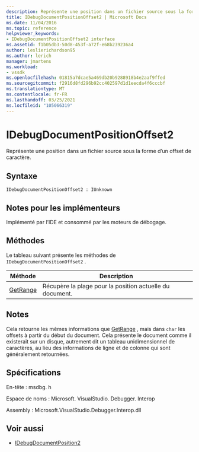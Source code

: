 ```yaml
---
description: Représente une position dans un fichier source sous la forme d’un offset de caractère.
title: IDebugDocumentPositionOffset2 | Microsoft Docs
ms.date: 11/04/2016
ms.topic: reference
helpviewer_keywords:
- IDebugDocumentPositionOffset2 interface
ms.assetid: f1b05db3-50d8-453f-a72f-e68b239236a4
author: leslierichardson95
ms.author: lerich
manager: jmartens
ms.workload:
- vssdk
ms.openlocfilehash: 01815a7dcae5a469db20b9288918b4e2aaf9ffed
ms.sourcegitcommit: f2916d8fd296b92cc402597d1d1eecda4f6cccbf
ms.translationtype: MT
ms.contentlocale: fr-FR
ms.lasthandoff: 03/25/2021
ms.locfileid: "105066319"
---
```

# <a name="idebugdocumentpositionoffset2"></a>IDebugDocumentPositionOffset2
Représente une position dans un fichier source sous la forme d’un offset de caractère.

## <a name="syntax"></a>Syntaxe

```
IDebugDocumentPositionOffset2 : IUnknown
```

## <a name="notes-for-implementers"></a>Notes pour les implémenteurs
 Implémenté par l’IDE et consommé par les moteurs de débogage.

## <a name="methods"></a>Méthodes
 Le tableau suivant présente les méthodes de `IDebugDocumentPositionOffset2` .

|Méthode|Description|
|------------|-----------------|
|[GetRange](../../../extensibility/debugger/reference/idebugdocumentpositionoffset2-getrange.md)|Récupère la plage pour la position actuelle du document.|

## <a name="remarks"></a>Notes
 Cela retourne les mêmes informations que [GetRange](../../../extensibility/debugger/reference/idebugdocumentposition2-getrange.md) , mais dans `char` les offsets à partir du début du document. Cela présente le document comme il existerait sur un disque, autrement dit un tableau unidimensionnel de caractères, au lieu des informations de ligne et de colonne qui sont généralement retournées.

## <a name="requirements"></a>Spécifications
 En-tête : msdbg. h

 Espace de noms : Microsoft. VisualStudio. Debugger. Interop

 Assembly : Microsoft.VisualStudio.Debugger.Interop.dll

## <a name="see-also"></a>Voir aussi
- [IDebugDocumentPosition2](../../../extensibility/debugger/reference/idebugdocumentposition2.md)
